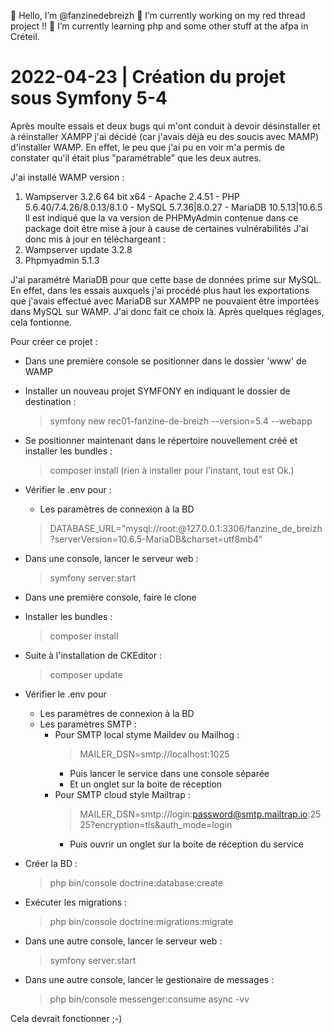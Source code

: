 
👋 Hello, I’m @fanzinedebreizh
🔭 I’m currently working on my red thread project !!
🌱 I’m currently learning php and some other stuff at the afpa in Créteil.

2022-04-23 | Création du projet sous Symfony 5-4
================================================
Après moulte essais et deux bugs qui m'ont conduit à devoir désinstaller et à réinstaller XAMPP
j'ai décidé (car j'avais déjà eu des soucis avec MAMP) d'installer WAMP. En effet, le peu que
j'ai pu en voir m'a permis de constater qu'il était plus "paramétrable" que les deux autres.

J'ai installé WAMP version : 
1) Wampserver 3.2.6 64 bit x64 - Apache 2.4.51 - PHP 5.6.40/7.4.26/8.0.13/8.1.0 - MySQL 5.7.36|8.0.27 - MariaDB 10.5.13|10.6.5
Il est indiqué que la va version de PHPMyAdmin contenue dans ce package doit être mise à jour à cause de certaines vulnérabilités
J'ai donc mis à jour en téléchargeant :
2) Wampserver update 3.2.8
3) Phpmyadmin 5.1.3

J'ai paramétré MariaDB pour que cette base de données prime sur MySQL. En effet, dans les essais auxquels j'ai procédé plus haut
les exportations que j'avais effectué avec MariaDB sur XAMPP ne pouvaient être importées dans MySQL sur WAMP. J'ai donc fait ce
choix là. Après quelques réglages, cela fontionne.

Pour créer ce projet :
- Dans une première console se positionner dans le dossier 'www' de WAMP
- Installer un nouveau projet SYMFONY en indiquant le dossier de destination :
	> symfony new rec01-fanzine-de-breizh --version=5.4 --webapp
- Se positionner maintenant dans le répertoire nouvellement créé et installer les bundles :
    > composer install (rien à installer pour l'instant, tout est Ok.)
- Vérifier le .env pour :
    - Les paramètres de connexion à la BD
    > DATABASE_URL="mysql://root:@127.0.0.1:3306/fanzine_de_breizh?serverVersion=10.6.5-MariaDB&charset=utf8mb4"
- Dans une console, lancer le serveur web :
    > symfony server:start





- Dans une première console, faire le clone
- Installer les bundles :
    > composer install
- Suite à l'installation de CKEditor : 
    > composer update
- Vérifier le .env pour 
    - Les paramètres de connexion à la BD
    - Les paramètres SMTP :
        - Pour SMTP local styme Maildev ou Mailhog :
            > MAILER_DSN=smtp://localhost:1025
            - Puis lancer le service dans une console séparée
            - Et un onglet sur la boite de réception
        - Pour SMTP cloud style Mailtrap :
            > MAILER_DSN=smtp://login:password@smtp.mailtrap.io:2525?encryption=tls&auth_mode=login
            - Puis ouvrir un onglet sur la boite de réception du service
- Créer la BD : 
    > php bin/console doctrine:database:create
- Exécuter les migrations :
    > php bin/console doctrine:migrations:migrate
- Dans une autre console, lancer le serveur web :
    > symfony server:start
- Dans une autre console, lancer le gestionaire de messages :
    > php bin/console messenger:consume async -vv

Cela devrait fonctionner ;-)
